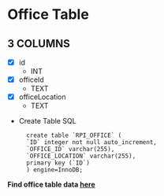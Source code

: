 # Office Table

## 3 COLUMNS
- [x] id
    - INT
- [x] officeId
    - TEXT        
- [x] officeLocation
    - TEXT 

- Create Table SQL

        create table `RPI_OFFICE` (
        `ID` integer not null auto_increment,
        `OFFICE_ID` varchar(255),
        `OFFICE_LOCATION` varchar(255),
        primary key (`ID`)
        ) engine=InnoDB;

**Find office table data [here](./OfficeData.md)**